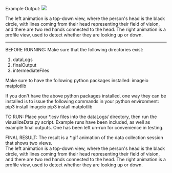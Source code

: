 Example Output:
![](/finalOutput/exampleOne.gif)

The left animation is a top-down view, where the person's head is the black circle, with lines coming from their head representing their field of vision,
 and there are two red hands connected to the head.
The right animation is a profile view, used to detect whether they are looking up or down.

-----

BEFORE RUNNING:
Make sure that the following directories exist:
 1. dataLogs
 2. finalOutput
 3. intermediateFiles

Make sure to have the following python packages installed:
 imageio
 matplotlib

If you don't have the above python packages installed, one way they can be installed is to issue the following commands in your python environment:
 pip3 install imageio
 pip3 install matplotlib


TO RUN:
Place your *.csv files into the dataLogs/ directory, then run the visualizeData.py script.  Example runs have been included, as well as example final
outputs.  One has been left un-run for convenience in testing.

FINAL RESULT:
The result is a *.gif animation of the data collection session that shows two views.  
The left animation is a top-down view, where the person's head is the black circle, with lines coming from their head representing their field of vision,
 and there are two red hands connected to the head.
The right animation is a profile view, used to detect whether they are looking up or down.
